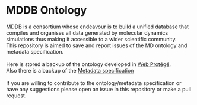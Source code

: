 # MDDB Ontology
MDDB is a consortium whose endeavour is to build a unified database that compiles and organises all data generated by molecular dynamics simulations thus making it accessible to a wider scientific community.
<br />
This repository is aimed to save and report issues of the MD ontology and metadata specification.
<br />
<br />
Here is stored a backup of the ontology developed in [Web Protégé](https://webprotege.stanford.edu/#projects/3f319613-2423-446e-af3f-dfdfe45a509a/edit/Classes).
<br />
Also there is a backup of the [Metadata specification](https://docs.google.com/spreadsheets/d/1WIfFnj_cp1aQaHYiwTlfkjznCttDE8CGXoV4TQa0yyo/edit?gid=0#gid=0)
<br />
<br />
If you are willing to contribute to the ontology/metadata specification or have any suggestions please open an issue in this repository or make a pull request.
